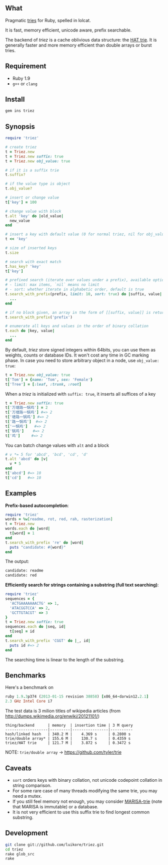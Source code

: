 ## What

Pragmatic [tries](http://en.wikipedia.org/wiki/Trie) for Ruby, spelled in lolcat.

It is fast, memory efficient, unicode aware, prefix searchable.

The backend of *triez* is a cache oblivious data structure: the [HAT trie](https://github.com/dcjones/hat-trie). It is generally faster and more memory efficient than double arrays or burst tries.

## Requirement

- Ruby 1.9
- `g++` or `clang`

## Install

``` bash
gem ins triez
```

## Synopsis

``` ruby
require 'triez'

# create triez
t = Triez.new
t = Triez.new suffix: true
t = Triez.new obj_value: true

# if it is a suffix trie
t.suffix?

# if the value type is object
t.obj_value?

# insert or change value
t['key'] = 100

# change value with block
t.alt 'key' do |old_value|
  new_value
end

# insert a key with default value (0 for normal triez, nil for obj_valued triez)
t << 'key'

# size of inserted keys
t.size

# search with exact match
t.has_key? 'key'
t['key']

# prefixed search (iterate over values under a prefix), available options are:
# - limit: max items, `nil` means no limit
# - sort: whether iterate in alphabetic order, default is true
t.search_with_prefix(prefix, limit: 10, sort: true) do |suffix, value|
  ...
end

# if no block given, an array in the form of [[suffix, value]] is returned
t.search_with_prefix('prefix')

# enumerate all keys and values in the order of binary collation
t.each do |key, value|
  ...
end
```

By default, *triez* store signed integers within 64bits, you can use them as weights, counts or database IDs. It won't cost any time in GC marking phase. In case you need to store arbitrary object in a node, use `obj_value: true`:

``` ruby
t = Triez.new obj_value: true
t['Tom'] = {name: 'Tom', sex: 'Female'}
t['Tree'] = [:leaf, :trunk, :root]
```

When a *triez* is initialized with `suffix: true`, it inserts all suffices of a key

``` ruby
t = Triez.new suffix: true
t['万塘路一锅鸡'] = 2
t['万塘路一锅鸡'] #=> 2
t['塘路一锅鸡'] #=> 2
t['路一锅鸡']  #=> 2
t['一锅鸡']   #=> 2
t['锅鸡']    #=> 2
t['鸡']     #=> 2
```

You can batch change values with `alt` and a block

``` ruby
# v *= 5 for 'abcd', 'bcd', 'cd', 'd'
t.alt 'abcd' do |v|
  v * 5
end
t['abcd'] #=> 10
t['cd']   #=> 10
```

## Examples

**Prefix-based autocompletion**:

``` ruby
require 'triez'
words = %w[readme, rot, red, rah, rasterization]
t = Triez.new
words.each do |word|
  t[word] = 1
end
t.search_with_prefix 're' do |word|
  puts "candidate: #{word}"
end
```

The output:

```bash
candidate: readme
candidate: red
```

**Efficiently search for strings containing a substring (full text searching)**:

``` ruby
require 'triez'
sequences = {
  'ACTGAAAAAAACTG' => 1,
  'ATACGGTCCA' => 2,
  'GCTTGTACGT' => 3
}
t = Triez.new suffix: true
sequences.each do |seq, id|
  t[seq] = id
end
t.search_with_prefix 'CGGT' do |_, id|
  puts id #=> 2
end
```

The searching time is linear to the length of the substring.

## Benchmarks

Here's a benchmark on

```ruby
ruby 1.9.3p374 (2013-01-15 revision 38858) [x86_64-darwin12.2.1]
2.3 GHz Intel Core i7
```

The test data is 3 milion titles of wikipedia articles (from http://dumps.wikimedia.org/enwiki/20121101/)

```
thing/backend      | memory  | insertion time | 3 M query
-------------------|---------|----------------|----------
hash/linked hash   | 340.2 M |    4.369 s     | 0.2800 s
trie/double array* | 155.6 M |    130.7 s     | 0.4359 s
triez/HAT trie     | 121.7 M |    3.872 s     | 0.3472 s
```

NOTE: `trie/double array` -> https://github.com/tyler/trie

## Caveats

- `sort` orders keys with binary collation, not unicode codepoint collation in string comparison.
- For some rare case of many threads modifying the same trie, you may need a mutex.
- If you still feel memory not enough, you may consider [MARISA-trie](https://code.google.com/p/marisa-trie/) (note that MARISA is immutable) or a database.
- It is not very efficient to use this suffix trie to find longest common substring.

## Development

``` bash
git clone git://github.com/luikore/triez.git
cd triez
rake glob_src
rake
```
